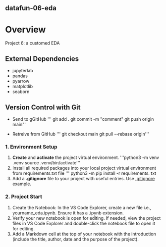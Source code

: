 ## datafun-06-eda

# Overview
Project 6: a customed EDA

## External Dependencies

- jupyterlab
- pandas
- pyarrow
- matplotlib
- seaborn

## Version Control with Git
 - Send to gGitHub
 ''' git add .
     git commit -m "comment"
     git push origin main"'

 - Retreive from GitHub
 ''' git checkout main
     git pull --rebase origin'''

### 1. Environment Setup

1. **Create** and **activate** the project virtual environment.
        '''python3 -m venv .venv
           source .venv/bin/activate'''
2. Install all required packages into your local project virtual environment from requirements.txt file
    ''' python3 -m pip install -r requirements. txt
3. Add a **.gitignore** file to your project with useful entries. Use [.gitignore](.gitignore) example.

### 2. Project Start
1. Create the Notebook: In the VS Code Explorer, create a new file i.e., yourname_eda.ipynb. Ensure it has a .ipynb extension.
2. Verify your new notebook is open for editing. If needed, view the project files in VS Code Explorer and double-click the notebook file to open it for editing.
3. Add a Markdown cell at the top of your notebook with the introduction (include the title, author, date and the purpose of the project).

